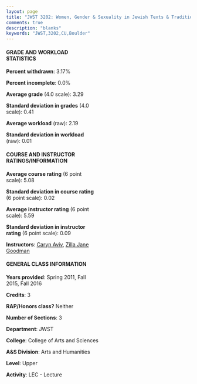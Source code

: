 ```yaml
---
layout: page
title: "JWST 3202: Women, Gender & Sexuality in Jewish Texts & Traditions Statistics"
comments: true
description: "blanks"
keywords: "JWST,3202,CU,Boulder"
---
```

<head>
<script src="https://ajax.googleapis.com/ajax/libs/jquery/2.1.3/jquery.min.js"></script>
<script src="https://dl.dropboxusercontent.com/s/pc42nxpaw1ea4o9/highcharts.js?dl=0"></script>
<!-- <script src="../assets/js/highcharts.js"></script> -->
<style type="text/css">@font-face {
	font-family: "Bebas Neue";
	src: url(https://www.filehosting.org/file/details/544349/BebasNeue Regular.otf) format("opentype");
	}
	h1.Bebas { 
		font-family: "Bebas Neue", Verdana, Tahoma;
	}
</style>
</head>
<body>
	<div id="container" style="float: right; width: 45%; height: 88%; margin-left: 2.5%; margin-right: 2.5%;"></div>
	<script language="JavaScript">
		$(document).ready(function() {
		var chart = {type: 'column'};
		var title = {text: 'Grade Distribution'};
		var xAxis = {categories: ['A','B','C','D','F'],crosshair: true};
		var yAxis = {min: 0,title: {text: 'Percentage'}};
		var tooltip = {headerFormat: '<center><b><span style="font-size:20px">{point.key}</span></b></center>',
		               pointFormat: '<td style="padding:0"><b>{point.y:.1f}%</b></td>',
		               footerFormat: '</table>',shared: true,useHTML: true};
		var plotOptions = {column: {pointPadding: 0.0,borderWidth: 0}};  
		var credits = {enabled: false};var series= [{name: 'Percent',data: [54.6,33.56,5.0,3.33,3.51,]}];
		var json = {};
		json.chart = chart;
		json.title = title;
		json.tooltip = tooltip;
		json.xAxis = xAxis;
		json.yAxis = yAxis;  
		json.series = series;
		json.plotOptions = plotOptions;  
		json.credits = credits;
		$('#container').highcharts(json);
	});
	</script>
</body>
			   
#### GRADE AND WORKLOAD STATISTICS

**Percent withdrawn**: 3.17%

**Percent incomplete**: 0.0%

**Average grade** (4.0 scale): 3.29

**Standard deviation in grades** (4.0 scale): 0.41

**Average workload** (raw): 2.19

**Standard deviation in workload** (raw): 0.01

#### COURSE AND INSTRUCTOR RATINGS/INFORMATION

**Average course rating** (6 point scale): 5.08

**Standard deviation in course rating** (6 point scale): 0.02

**Average instructor rating** (6 point scale): 5.59

**Standard deviation in instructor rating** (6 point scale): 0.09

**Instructors**: <a href='../../instructors/Caryn_Aviv'>Caryn Aviv</a>, <a href='../../instructors/Zilla_Jane_Goodman'>Zilla Jane Goodman</a>

#### GENERAL CLASS INFORMATION

**Years provided**: Spring 2011, Fall 2015, Fall 2016

**Credits**: 3

**RAP/Honors class?** Neither

**Number of Sections**: 3

**Department**: JWST

**College**: College of Arts and Sciences

**A&S Division**: Arts and Humanities

**Level**: Upper

**Activity**: LEC - Lecture
